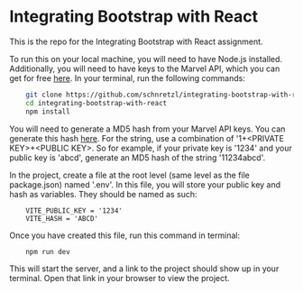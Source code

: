 # Integrating Bootstrap with React

This is the repo for the Integrating Bootstrap with React assignment.

To run this on your local machine, you will need to have Node.js installed.  Additionally, you will need to have keys to the Marvel API, which you can get for free [here](https://developer.marvel.com/).  In your terminal, run the following commands:
```bash
    git clone https://github.com/schnretzl/integrating-bootstrap-with-react.git
    cd integrating-bootstrap-with-react
    npm install
```

You will need to generate a MD5 hash from your Marvel API keys. You can generate this hash [here](https://www.md5hashgenerator.com/).  For the string, use a combination of '1+\<PRIVATE KEY>+\<PUBLIC KEY>.  So for example, if your private key is '1234' and your public key is 'abcd', generate an MD5 hash of the string '11234abcd'.

In the project, create a file at the root level (same level as the file package.json) named '.env'.  In this file, you will store your public key and hash as variables.  They should be named as such:
```
    VITE_PUBLIC_KEY = '1234'
    VITE_HASH = 'ABCD'
```

Once you have created this file, run this command in terminal:

```bash
    npm run dev
```

This will start the server, and a link to the project should show up in your terminal.  Open that link in your browser to view the project.